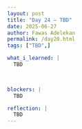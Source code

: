 ```yaml
---
layout: post
title: "Day 24 – TBD"
date: 2025-06-27
author: Fawas Adelekan
permalink: /day20.html
tags: ["TBD",]

what_i_learned: |
  TBD

  

blockers: |
  TBD

reflection: |
  TBD
---
```


